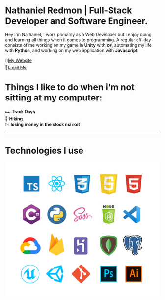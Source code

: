 
# Nathaniel Redmon | Full-Stack Developer and Software Engineer.

Hey I'm Nathaniel, I work primarily as a Web Developer but I enjoy doing and learning all things when it comes to programming. A regular off-day consists of me working on my game in **Unity** with **c#**, automating my life with **Python**, and working on my web application with **Javascript** <br />

:computer_mouse:[My Website](https://nathanielredmon.com) <br />
:e-mail:[Email Me](mailto:nathanielredmon@gmail.com) <br />

# Things I like to do when i'm not sitting at my computer: 
:racing_car: **Track Days** <br />
:hiking_boot: **Hiking** <br />
:chart_with_downwards_trend: **losing money in the stock market** <br />

___


# Technologies I use

![Technologies](./technologies.png)
